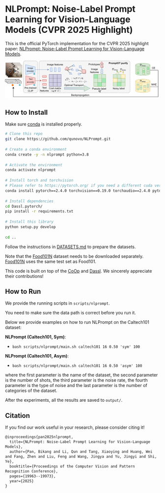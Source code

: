 # NLPrompt: Noise-Label Prompt Learning for Vision-Language Models (CVPR 2025 Highlight)

This is the official PyTorch implementation for the CVPR 2025 highlight paper: [NLPrompt: Noise-Label Prompt Learning for Vision-Language Models](https://arxiv.org/abs/2412.01256). 

![NLPrompt Framework](https://github.com/qunovo/NLPrompt/blob/master/NLPrompt-framework.png?raw=true)

## How to Install

Make sure [conda](https://www.anaconda.com/distribution/) is installed properly.

```bash
# Clone this repo
git clone https://github.com/qunovo/NLPrompt.git

# Create a conda environment
conda create -y -n nlprompt python=3.8

# Activate the environment
conda activate nlprompt

# Install torch and torchvision
# Please refer to https://pytorch.org/ if you need a different cuda version
conda install pytorch==2.4.0 torchvision==0.19.0 torchaudio==2.4.0 pytorch-cuda=12.1 -c pytorch -c nvidia

# Install dependencies
cd Dassl.pytorch/
pip install -r requirements.txt

# Install this library 
python setup.py develop

cd ..
```

Follow the instructions in [DATASETS.md](https://github.com/KaiyangZhou/CoOp/blob/main/DATASETS.md) to prepare the datasets.

Note that the [Food101N](https://www.kaggle.com/datasets/kuanghueilee/food-101n) dataset needs to be downloaded separately. [Food101N]([Food101N](https://www.kaggle.com/datasets/kuanghueilee/food-101n)) uses the same test set as Food101.

This code is built on top of the [CoOp](https://github.com/KaiyangZhou/CoOp) and [Dassl](https://github.com/KaiyangZhou/Dassl.pytorch). We sincerely appreciate their contributions!

## How to Run

We provide the running scripts in `scripts/nlprompt`. 

You need to make sure the data path is correct before you run it.

Below we provide examples on how to run NLPrompt on the Caltech101 dataset:

**NLPrompt (Caltech101, Sym)**:

-  `bash scripts/nlprompt/main.sh caltech101 16 0.50 'sym' 100`

**NLPrompt (Caltech101, Asym)**:

-  `bash scripts/nlprompt/main.sh caltech101 16 0.50 'asym' 100`

where the first parameter is the name of the dataset, the second parameter is the number of shots, the third parameter is the noise rate, the fourth parameter is the type of noise and the last parameter is the number of categories of the dataset.

After the experiments, all the results are saved to `output/`.

## Citation

If you find our work useful in your research, please consider citing it!

```
@inproceedings{pan2025nlprompt,
  title={NLPrompt: Noise-Label Prompt Learning for Vision-Language Models},
  author={Pan, Bikang and Li, Qun and Tang, Xiaoying and Huang, Wei and Fang, Zhen and Liu, Feng and Wang, Jingya and Yu, Jingyi and Shi, Ye},
  booktitle={Proceedings of the Computer Vision and Pattern Recognition Conference},
  pages={19963--19973},
  year={2025}
}
```

